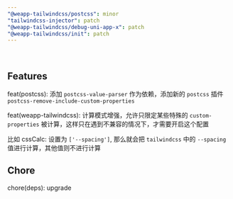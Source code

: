 ```yaml
---
"@weapp-tailwindcss/postcss": minor
"tailwindcss-injector": patch
"@weapp-tailwindcss/debug-uni-app-x": patch
"@weapp-tailwindcss/init": patch
---
```


<br/>

## Features

feat(postcss): 添加 `postcss-value-parser` 作为依赖，添加新的 `postcss` 插件 `postcss-remove-include-custom-properties`

feat(weapp-tailwindcss): 计算模式增强，允许只限定某些特殊的 `custom-properties` 被计算，这样只在遇到不兼容的情况下，才需要开启这个配置

比如 cssCalc: 设置为 `['--spacing']`, 那么就会把 `tailwindcss` 中的 `--spacing` 值进行计算，其他值则不进行计算

## Chore

chore(deps): upgrade